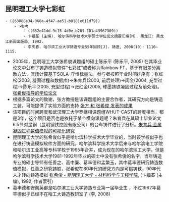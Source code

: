 ## 昆明理工大学七彩虹
	- ((63888e34-060a-4f47-ae51-b0181e611d79))
		- >参考
			- ((652e41dd-9c15-4d0e-b201-101a43967309))
			- 卞福荃 (主编). 哈尔滨科学技术大学硕士学位论文摘要汇编[M]. 黑龙江: 黑龙江新闻出版局, 1992.
			- 李庆春. 哈尔滨工业大学铸造专业55年回顾[J]. 铸造, 2008(10): 1110–1115.
- 2005年，昆明理工大学张希俊课题组的硕士陈乐平 (陈乐平, 2005) 在其毕业论文中公布了铸造模拟软件“七彩虹”或者称为Rainbow FT，基于有限差分离散方法，流场计算基于SOLA-守恒标量法。参与者按照毕业时间排序有：张红松(2003, 凝固过程和数据库)->朱育兵(2003, 前后处理)->闫金(2004, 充型过程)->陈乐平(2005, 充型过程)->张红金(2005, 球墨铸铁凝固过程及前处理)。[张希俊指导的学位论文](https://www.zhizhen.com/s?strchannel=3,5&adv=DT((F="张希俊")+AND+(O='昆明理工大学'))&aorp=a&size=15&isort=2&x=0_445)
- 根据多篇论文的致谢，张方教授是该课题组的主要合作者，其研究方向是铸造工装，可能提供了实验方面的支持 [张方 和 张希俊 发表的成果](https://www.zhizhen.com/s?adv=%28A%3D%22%E5%BC%A0%E6%96%B9%22*%22%E5%BC%A0%E5%B8%8C%E4%BF%8A%22%29+AND+%28O%3D%27%E6%98%86%E6%98%8E%E7%90%86%E5%B7%A5%E5%A4%A7%E5%AD%A6%27%29&aorp=a&size=15&isort=2&x=0_445&pages=2&version=v2)
- 该项目的时间跨度和武汉理工大学罗继相课题组WHUT-CAST的跨度相当，都是3年，这个项目是否也是依托于某个横向课题呢？朱育兵在其硕士毕业论文6.5节对昆钢（昆明钢铁控股有限公司）的台车铸件进行了分析。[朱育兵 金属凝固过程数值模拟的可视化研究](https://d.wanfangdata.com.cn/thesis/ChJUaGVzaXNOZXdTMjAyMzA5MDESB1k1NjYyMjcaCGVsNHhrYmVu)
- 昆明理工大学的张希俊似乎是哈尔滨科学技术大学毕业的，当时该学校似乎也在进行铸造模拟软件方面的研究。哈尔滨科学技术大学后来与哈尔滨电工学院和哈尔滨工业高等专科学校于1995年合并，成为现在的哈尔滨理工大学。但是哈尔滨科学技术大学1981-1992年毕业的硕士中没有张希俊的名字，当年铸造专业的硕士导师有任善之、高中廉、葛丰德和孟繁玉，其中葛丰德研究铸造数值模拟，任善之研究铸铁，张希俊在80年代的研究方向是可锻铸铁，90年代末才转向铸造模拟 [张希俊 - 昆明理工大学 - 材料科学与工程学院](https://www.x-mol.com/university/faculty/38405), (卞福荃 (主编), 1992, 作者索引)
- 葛丰德和安阁英都是哈尔滨工业大学铸造专业第一届毕业生 ，不过1962年葛丰德似乎已经不在哈工大铸造教研室了 (李, 2008)